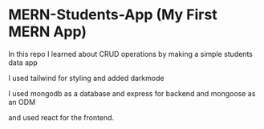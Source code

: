 # MERN-Students-App (My First MERN App)
In this repo I learned about CRUD operations by making a simple students data app 

I used tailwind for styling and added darkmode

I used mongodb as a database and express for backend and mongoose as an ODM

and used react for the frontend.
